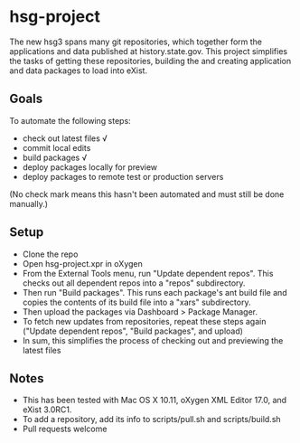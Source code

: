 # hsg-project

The new hsg3 spans many git repositories, which together form the applications and data published at history.state.gov. This project simplifies the tasks of getting these repositories, building the and creating application and data packages to load into eXist. 

## Goals

To automate the following steps:

- check out latest files √
- commit local edits
- build packages √
- deploy packages locally for preview
- deploy packages to remote test or production servers

(No check mark means this hasn't been automated and must still be done manually.)

## Setup

- Clone the repo
- Open hsg-project.xpr in oXygen
- From the External Tools menu, run "Update dependent repos". This checks out all dependent repos into a "repos" subdirectory.
- Then run "Build packages". This runs each package's ant build file and copies the contents of its build file into a "xars" subdirectory.
- Then upload the packages via Dashboard > Package Manager.
- To fetch new updates from repositories, repeat these steps again ("Update dependent repos", "Build packages", and upload)
- In sum, this simplifies the process of checking out and previewing the latest files

## Notes

- This has been tested with Mac OS X 10.11, oXygen XML Editor 17.0, and eXist 3.0RC1.
- To add a repository, add its info to scripts/pull.sh and scripts/build.sh
- Pull requests welcome
